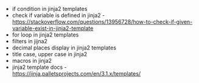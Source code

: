 * if condition in jinja2 templates
* check if variable is defined in jinja2 - https://stackoverflow.com/questions/13956728/how-to-check-if-given-variable-exist-in-jinja2-template
* for loop in jinja2 templates
* filters in jijna2
* decimal places display in jinja2 templates
* title case, upper case in jinja2
* macros in jinja2
* jinja2 template docs - https://jinja.palletsprojects.com/en/3.1.x/templates/
<!--stackedit_data:
eyJoaXN0b3J5IjpbLTExMjA3NDgxMDNdfQ==
-->